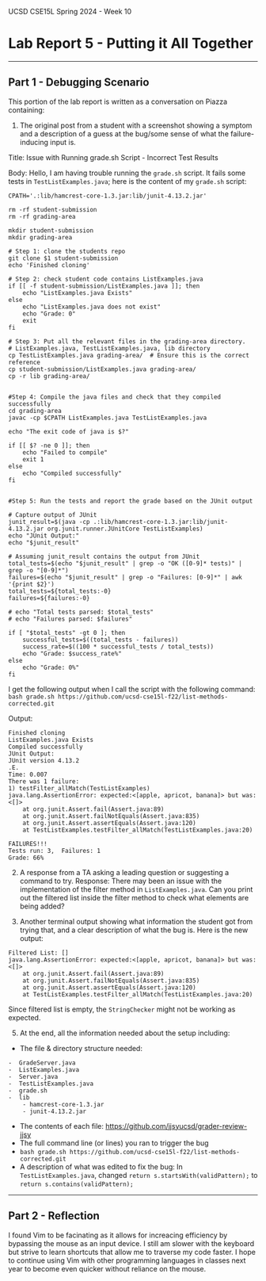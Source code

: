 UCSD CSE15L Spring 2024 - Week 10
# Lab Report 5 - Putting it All Together 
---
## Part 1 - Debugging Scenario

This portion of the lab report is written as a conversation on Piazza containing:

1) The original post from a student with a screenshot showing a symptom and a description of a guess at the bug/some sense of what the failure-inducing input is.

Title: Issue with Running grade.sh Script - Incorrect Test Results

Body: 
Hello, I am having trouble running the `grade.sh` script. It fails some tests in `TestListExamples.java`; here is the content of my `grade.sh` script: 
```
CPATH='.:lib/hamcrest-core-1.3.jar:lib/junit-4.13.2.jar'

rm -rf student-submission
rm -rf grading-area

mkdir student-submission
mkdir grading-area

# Step 1: clone the students repo
git clone $1 student-submission
echo 'Finished cloning'

# Step 2: check student code contains ListExamples.java
if [[ -f student-submission/ListExamples.java ]]; then 
    echo "ListExamples.java Exists"
else
    echo "ListExamples.java does not exist"
    echo "Grade: 0"
    exit 
fi 

# Step 3: Put all the relevant files in the grading-area directory. 
# ListExamples.java, TestListExamples.java, lib directory
cp TestListExamples.java grading-area/  # Ensure this is the correct reference
cp student-submission/ListExamples.java grading-area/
cp -r lib grading-area/


#Step 4: Compile the java files and check that they compiled successfully
cd grading-area
javac -cp $CPATH ListExamples.java TestListExamples.java

echo "The exit code of java is $?"

if [[ $? -ne 0 ]]; then
    echo "Failed to compile"
    exit 1
else
    echo "Compiled successfully"
fi


#Step 5: Run the tests and report the grade based on the JUnit output

# Capture output of JUnit
junit_result=$(java -cp .:lib/hamcrest-core-1.3.jar:lib/junit-4.13.2.jar org.junit.runner.JUnitCore TestListExamples)
echo "JUnit Output:"
echo "$junit_result"

# Assuming junit_result contains the output from JUnit
total_tests=$(echo "$junit_result" | grep -o "OK ([0-9]* tests)" | grep -o "[0-9]*")
failures=$(echo "$junit_result" | grep -o "Failures: [0-9]*" | awk '{print $2}')
total_tests=${total_tests:-0}
failures=${failures:-0}

# echo "Total tests parsed: $total_tests"
# echo "Failures parsed: $failures"

if [ "$total_tests" -gt 0 ]; then
    successful_tests=$((total_tests - failures))
    success_rate=$((100 * successful_tests / total_tests))
    echo "Grade: $success_rate%"
else
    echo "Grade: 0%"
fi
```
I get the following output when I call the script with the following command: `bash grade.sh https://github.com/ucsd-cse15l-f22/list-methods-corrected.git`

Output:
```
Finished cloning
ListExamples.java Exists
Compiled successfully
JUnit Output:
JUnit version 4.13.2
.E.
Time: 0.007
There was 1 failure:
1) testFilter_allMatch(TestListExamples)
java.lang.AssertionError: expected:<[apple, apricot, banana]> but was:<[]>
	at org.junit.Assert.fail(Assert.java:89)
	at org.junit.Assert.failNotEquals(Assert.java:835)
	at org.junit.Assert.assertEquals(Assert.java:120)
	at TestListExamples.testFilter_allMatch(TestListExamples.java:20)

FAILURES!!!
Tests run: 3,  Failures: 1
Grade: 66%
```
2) A response from a TA asking a leading question or suggesting a command to try.
Response: There may been an issue with the implementation of the filter method in `ListExamples.java`. Can you print out the filtered list inside the filter method to check what elements are being added?

3) Another terminal output showing what information the student got from trying that, and a clear description of what the bug is.
Here is the new output:
```
Filtered List: []
java.lang.AssertionError: expected:<[apple, apricot, banana]> but was:<[]>
	at org.junit.Assert.fail(Assert.java:89)
	at org.junit.Assert.failNotEquals(Assert.java:835)
	at org.junit.Assert.assertEquals(Assert.java:120)
	at TestListExamples.testFilter_allMatch(TestListExamples.java:20)
```
Since filtered list is empty, the `StringChecker` might not be working as expected. 

5) At the end, all the information needed about the setup including:
- The file & directory structure needed:
```
-  GradeServer.java
-  ListExamples.java
-  Server.java
-  TestListExamples.java
-  grade.sh
-  lib
    - hamcrest-core-1.3.jar
    - junit-4.13.2.jar
```
- The contents of each file: https://github.com/jjsyucsd/grader-review-jjsy
- The full command line (or lines) you ran to trigger the bug
- `bash grade.sh https://github.com/ucsd-cse15l-f22/list-methods-corrected.git`
- A description of what was edited to fix the bug: In `TestListExamples.java`, changed `return s.startsWith(validPattern);` to `return s.contains(validPattern);`

---
## Part 2 - Reflection
I found Vim to be facinating as it allows for increacing efficiency by bypassing the mouse as an input device. I still am slower with the keyboard but strive to learn shortcuts that allow me to traverse my code faster. I hope to continue using Vim with other programming languages in classes next year to become even quicker without reliance on the mouse.


